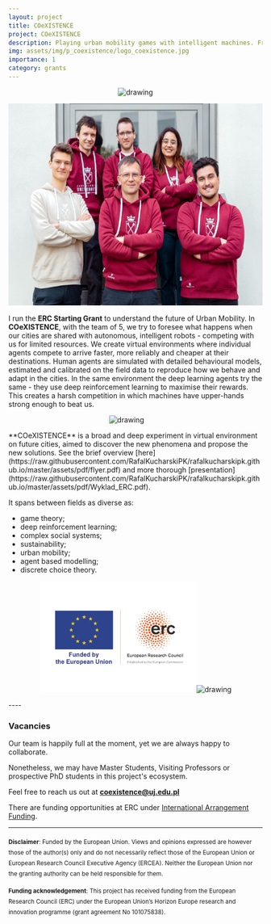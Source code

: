 ```yaml
---
layout: project
title: COeXISTENCE
project: COeXISTENCE
description: Playing urban mobility games with intelligent machines. Framework to discover and mitigate human-machine conflicts
img: assets/img/p_coexistence/logo_coexistence.jpg
importance: 1
category: grants
---
```


<p align="center">
<img src="/./assets/img/logo_COeXISTENCE.jpeg" alt="drawing" height="180"/>
</p>
  
<p align="center">
<img src="/./assets/img/p_coexistence/team_coexistence.jpg" alt="team coexistence" height="400"/>
</p>

I run the **ERC Starting Grant** to understand the future of Urban Mobility. In **COeXISTENCE**, with the team of 5, we try to foresee what happens when our cities are shared with autonomous, intelligent robots - competing with us for limited resources. We create virtual environments where individual agents compete to arrive faster, more reliably and cheaper at their destinations.  Human agents are simulated with detailed behavioural models, estimated and calibrated on the field data to reproduce how we behave and adapt in the cities. In the same environment the deep learning agents try the same - they  use deep reinforcement learning to maximise their rewards. This creates a harsh competition in which machines have upper-hands strong enough to beat us. 

<p align="center">
<img src="/./assets/img/Highlight_fig.jpg" alt="drawing" height="230"/>&nbsp;&nbsp;&nbsp;&nbsp;&nbsp;&nbsp;&nbsp;&nbsp;&nbsp;
  </p>
**COeXISTENCE** is a broad and deep experiment in virtual environment on future cities, aimed to discover the new phenomena and propose the new solutions. See the brief overview [here](https://raw.githubusercontent.com/RafalKucharskiPK/rafalkucharskipk.github.io/master/assets/pdf/flyer.pdf) and more thorough [presentation](https://raw.githubusercontent.com/RafalKucharskiPK/rafalkucharskipk.github.io/master/assets/pdf/Wyklad_ERC.pdf).

It spans between fields as diverse as:

* game theory;
* deep reinforcement learning;
* complex social systems;
* sustainability;
* urban mobility;
* agent based modelling;
* discrete choice theory.

<p align="center">
<img src="/./assets/img/LOGO-ERC.jpg" alt="drawing" height="220"/><img src="/./assets/img/logo_kwadrat.jpg" alt="drawing" height="120"/>
</p>
----

### Vacancies

Our team is happily full at the moment, yet we are always happy to collaborate.

Nonetheless, we may have Master Students, Visiting Professors or prospective PhD students in this project's ecosystem. 

Feel free to reach us out at **coexistence@uj.edu.pl**

There are funding opportunities at ERC under [International Arrangement Funding](https://erc.europa.eu/apply-grant/additional-opportunities#International%20Arrangement%20funding).

----


<sub>**Disclaimer**: Funded by the European Union. Views and opinions expressed are however those of the author(s) only and do not necessarily reflect those of the European Union or European Research Council Executive Agency (ERCEA). Neither the European Union nor the granting authority can be held responsible for them.</sub>

<sub>**Funding acknowledgement**: This project has received funding from the European Research Council (ERC) under the European Union’s Horizon Europe research and innovation programme  (grant agreement No 101075838).</sub>

